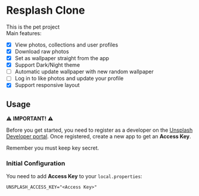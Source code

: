 # Resplash Clone

This is the pet project <br>
Main features:
- [X] View photos, collections and user profiles
- [x] Download raw photos
- [x] Set as wallpaper straight from the app
- [X] Support Dark/Night theme
- [ ] Automatic update wallpaper with new random wallpaper
- [ ] Log in to like photos and update your profile
- [X] Support responsive layout

## Usage

⚠️ **IMPORTANT!** ⚠️

️Before you get started, you need to register as a developer on the [Unsplash Developer portal](https://unsplash.com/developers).
Once registered, create a new app to get an **Access Key**.
 
Remember you must keep key secret.

### Initial Configuration

You need to add **Access Key** to your `local.properties`:

```
UNSPLASH_ACCESS_KEY="<Access Key>"
```
